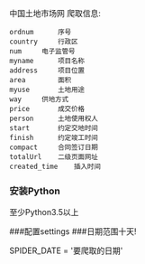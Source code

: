 中国土地市场网
爬取信息:

	ordnum		序号
	country		行政区
	num		电子监管号
	myname		项目名称
	address		项目位置
	area		面积
	myuse		土地用途
	way		供地方式
	price		成交价格
	person		土地使用权人
	start		约定交地时间
	finish		约定竣工时间
	compact  	合同签订日期
	totalUrl	二级页面网址
	created_time	插入时间


### 安装Python

至少Python3.5以上

###配置settings
###日期范围十天!

SPIDER_DATE = '要爬取的日期'